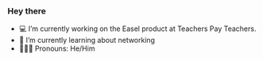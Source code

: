 ### Hey there

- 💻 I’m currently working on the Easel product at Teachers Pay Teachers.
- 🌱 I’m currently learning about networking
- 👱🏻‍♂️ Pronouns: He/Him
